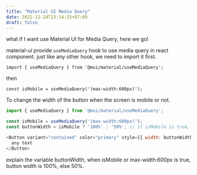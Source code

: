 ```yaml
---
title: "Material UI Media Query"
date: 2022-12-24T23:14:25+07:00
draft: false
---
```



what if I want use Material UI for Media Query, here we go!

material-ui provide `useMediaQuery` hook to use media query in react component.
just like any other hook, we need to import it first.

    import { useMediaQuery } from '@mui/material/useMediaQuery';

then

    const isMobile = useMediaQuery('(max-width:600px)');

To change the width of the button when the screen is mobile or not.

```js
import { useMediaQuery } from '@mui/material/useMediaQuery';

const isMobile = useMediaQuery('(max-width:600px)');
const buttonWidth = isMobile ? '100%' : '50%'; // if isMobile is true, button width is 100%, else 50%

<Button variant="contained" color="primary" style={{ width: buttonWidth }}>
  any text
</Button>
```

explain the variable buttonWidth, when isMobile or max-width:600px is true, button width is 100%, else 50%.
